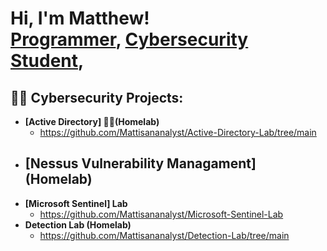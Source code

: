 <h1>Hi, I'm Matthew! <br/><a href="https://github.com/mattisananalyst">Programmer</a>, <a href="https://www.linkedin.com/in/matthew-taylor-b15699b9/">Cybersecurity Student</a>,
<h2>👨‍💻 Cybersecurity Projects:</h2>

- <b>[Active Directory] 🐱‍👤(Homelab)</b>
  - https://github.com/Mattisananalyst/Active-Directory-Lab/tree/main
- <b>[Nessus Vulnerability Managament] (Homelab)</b>
  -
- <b>[Microsoft Sentinel] Lab </b>
  - https://github.com/Mattisananalyst/Microsoft-Sentinel-Lab
- <b>Detection Lab (Homelab)</b>
  - https://github.com/Mattisananalyst/Detection-Lab/tree/main



<!--

Here are some ideas to get you started:

- 🔭 I’m currently working on ...
- 🌱 I’m currently learning ...
- 👯 I’m looking to collaborate on ...
- 🤔 I’m looking for help with ...
- 💬 Ask me about ...
- 📫 How to reach me: ...
- 😄 Pronouns: ...
- ⚡ Fun fact: ...
-->
